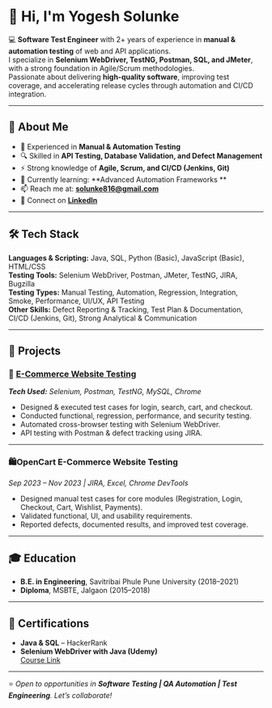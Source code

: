 # 👋 Hi, I'm Yogesh Solunke

💻 **Software Test Engineer** with 2+ years of experience in **manual & automation testing** of web and API applications.  
I specialize in **Selenium WebDriver, TestNG, Postman, SQL, and JMeter**, with a strong foundation in Agile/Scrum methodologies.  
Passionate about delivering **high-quality software**, improving test coverage, and accelerating release cycles through automation and CI/CD integration.

---

## 🚀 About Me
- 🧪 Experienced in **Manual & Automation Testing**
- 🔍 Skilled in **API Testing, Database Validation, and Defect Management**
- ⚡ Strong knowledge of **Agile, Scrum, and CI/CD (Jenkins, Git)**
- 🌱 Currently learning: **Advanced Automation Frameworks **
- 📫 Reach me at: **[solunke816@gmail.com](mailto:solunke816@gmail.com)**  
- 🔗 Connect on **[LinkedIn](https://www.linkedin.com/in/yogesh-solunke-91b29a1b2/)**

---

## 🛠️ Tech Stack

**Languages & Scripting:** Java, SQL, Python (Basic), JavaScript (Basic), HTML/CSS  
**Testing Tools:** Selenium WebDriver, Postman, JMeter, TestNG, JIRA, Bugzilla  
**Testing Types:** Manual Testing, Automation, Regression, Integration, Smoke, Performance, UI/UX, API Testing  
**Other Skills:** Defect Reporting & Tracking, Test Plan & Documentation, CI/CD (Jenkins, Git), Strong Analytical & Communication  

---

## 📂 Projects

### 🔹 [E-Commerce Website Testing](#)
_**Tech Used:** Selenium, Postman, TestNG, MySQL, Chrome_  
- Designed & executed test cases for login, search, cart, and checkout.  
- Conducted functional, regression, performance, and security testing.  
- Automated cross-browser testing with Selenium WebDriver.  
- API testing with Postman & defect tracking using JIRA.  

---

### 🛍️OpenCart E-Commerce Website Testing  
*Sep 2023 – Nov 2023 | JIRA, Excel, Chrome DevTools*  
- Designed manual test cases for core modules (Registration, Login, Checkout, Cart, Wishlist, Payments).  
- Validated functional, UI, and usability requirements.  
- Reported defects, documented results, and improved test coverage.  

---

## 🎓 Education
- **B.E. in Engineering**, Savitribai Phule Pune University (2018–2021)  
- **Diploma**, MSBTE, Jalgaon (2015–2018)  

---

## 📜 Certifications
- **Java & SQL** – HackerRank  
- **Selenium WebDriver with Java (Udemy)**  
  [Course Link](https://www.udemy.com/course/selenium-real-time-examplesinterview-questions/)


---

⭐ _Open to opportunities in **Software Testing | QA Automation | Test Engineering**. Let’s collaborate!_

